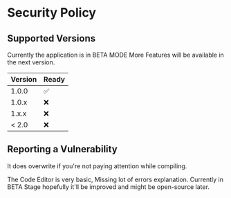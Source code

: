 # Security Policy

## Supported Versions

Currently the application is in BETA MODE
More Features will be available in the next version.

| Version | Ready              |
| ------- | ------------------ |
| 1.0.0   | :white_check_mark: |
| 1.0.x   | :x:                |
| 1.x.x   | :x:                |
| < 2.0   | :x:                |

## Reporting a Vulnerability

It does overwrite if you're not paying attention while compiling.

The Code Editor is very basic, Missing lot of errors explanation.
Currently in BETA Stage hopefully it'll be improved and might be open-source later.
